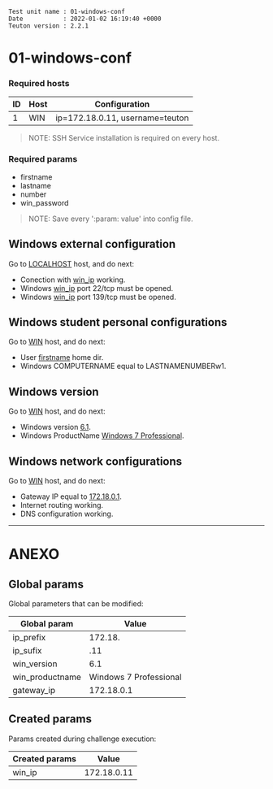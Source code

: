 ```
Test unit name : 01-windows-conf
Date           : 2022-01-02 16:19:40 +0000
Teuton version : 2.2.1
```

# 01-windows-conf

### Required hosts

| ID | Host | Configuration |
| --- | --- | --- |
| 1 | WIN | ip=172.18.0.11, username=teuton |

> NOTE: SSH Service installation is required on every host.

### Required params
* firstname
* lastname
* number
* win_password

> NOTE: Save every ':param: value' into config file.

## Windows external configuration


Go to [LOCALHOST](#required-hosts) host, and do next:
* Conection with [win_ip](#created-params) working.
* Windows [win_ip](#created-params) port 22/tcp must be opened.
* Windows [win_ip](#created-params) port 139/tcp must be opened.

## Windows student personal configurations


Go to [WIN](#required-hosts) host, and do next:
* User [firstname](#required-params) home dir.
* Windows COMPUTERNAME equal to LASTNAMENUMBERw1.

## Windows version


Go to [WIN](#required-hosts) host, and do next:
* Windows version [6.1](#global-params).
* Windows ProductName [Windows 7 Professional](#global-params).

## Windows network configurations


Go to [WIN](#required-hosts) host, and do next:
* Gateway IP equal to [172.18.0.1](#global-params).
* Internet routing working.
* DNS configuration working.

---
# ANEXO

## Global params

Global parameters that can be modified:

| Global param | Value |
| --- | --- |
|ip_prefix|172.18.|
|ip_sufix|.11|
|win_version|6.1|
|win_productname|Windows 7 Professional|
|gateway_ip|172.18.0.1|

## Created params

Params created during challenge execution:

| Created params | Value |
| --- | --- |
|win_ip|172.18.0.11|
